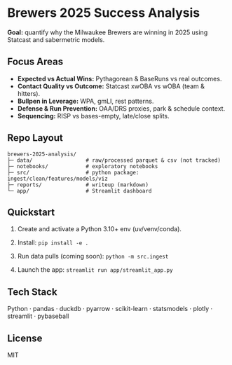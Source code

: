 # Brewers 2025 Success Analysis

**Goal:** quantify why the Milwaukee Brewers are winning in 2025 using Statcast and sabermetric models.

## Focus Areas
- **Expected vs Actual Wins:** Pythagorean & BaseRuns vs real outcomes.
- **Contact Quality vs Outcome:** Statcast xwOBA vs wOBA (team & hitters).
- **Bullpen in Leverage:** WPA, gmLI, rest patterns.
- **Defense & Run Prevention:** OAA/DRS proxies, park & schedule context.
- **Sequencing:** RISP vs bases-empty, late/close splits.

## Repo Layout
```
brewers-2025-analysis/
├─ data/                 # raw/processed parquet & csv (not tracked)
├─ notebooks/            # exploratory notebooks
├─ src/                  # python package: ingest/clean/features/models/viz
├─ reports/              # writeup (markdown)
└─ app/                  # Streamlit dashboard
```

## Quickstart
1) Create and activate a Python 3.10+ env (uv/venv/conda).

2) Install: `pip install -e .`

3) Run data pulls (coming soon): `python -m src.ingest`

4) Launch the app: `streamlit run app/streamlit_app.py`

## Tech Stack
Python · pandas · duckdb · pyarrow · scikit-learn · statsmodels · plotly · streamlit · pybaseball

## License
MIT
